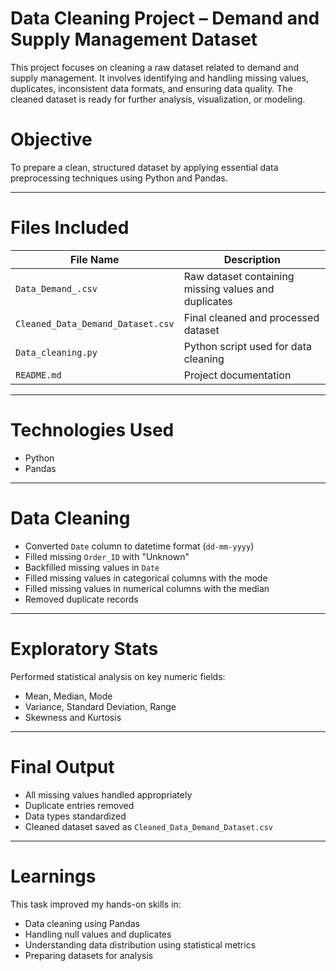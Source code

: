 # Data Cleaning Project – Demand and Supply Management Dataset
This project focuses on cleaning a raw dataset related to demand and supply management. It involves identifying and handling missing values, duplicates, inconsistent data formats, and ensuring data quality. The cleaned dataset is ready for further analysis, visualization, or modeling.

# Objective

To prepare a clean, structured dataset by applying essential data preprocessing techniques using Python and Pandas.

---
# Files Included

| File Name                             | Description                                         
|--------------------------------------|-----------------------------------------------------
| `Data_Demand_.csv`                   | Raw dataset containing missing values and duplicates 
| `Cleaned_Data_Demand_Dataset.csv`    | Final cleaned and processed dataset                
| `Data_cleaning.py`            | Python script used for data cleaning               
| `README.md`                          | Project documentation      

---
# Technologies Used

- Python
- Pandas

---
# Data Cleaning
- Converted `Date` column to datetime format (`dd-mm-yyyy`)
- Filled missing `Order_ID` with "Unknown"
- Backfilled missing values in `Date`
- Filled missing values in categorical columns with the mode
- Filled missing values in numerical columns with the median
- Removed duplicate records

---
# Exploratory Stats
Performed statistical analysis on key numeric fields:
- Mean, Median, Mode
- Variance, Standard Deviation, Range
- Skewness and Kurtosis

---
# Final Output

- All missing values handled appropriately
- Duplicate entries removed
- Data types standardized
- Cleaned dataset saved as `Cleaned_Data_Demand_Dataset.csv`

---
# Learnings

This task improved my hands-on skills in:
- Data cleaning using Pandas
- Handling null values and duplicates
- Understanding data distribution using statistical metrics
- Preparing datasets for analysis
